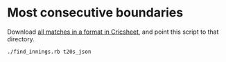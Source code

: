 # Most consecutive boundaries

Download [all matches in a format in Cricsheet][cricsheet], and point
this script to that directory.

```shell
./find_innings.rb t20s_json
```

[cricsheet]: https://cricsheet.org/downloads/
